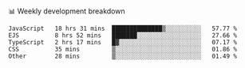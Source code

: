 📊 Weekly development breakdown
<!--START_SECTION:waka-->
```text
JavaScript   18 hrs 31 mins  ██████████████▒░░░░░░░░░░   57.77 % 
EJS          8 hrs 52 mins   ███████░░░░░░░░░░░░░░░░░░   27.66 % 
TypeScript   2 hrs 17 mins   █▓░░░░░░░░░░░░░░░░░░░░░░░   07.17 % 
CSS          35 mins         ▒░░░░░░░░░░░░░░░░░░░░░░░░   01.86 % 
Other        28 mins         ▒░░░░░░░░░░░░░░░░░░░░░░░░   01.49 % 
```
<!--END_SECTION:waka-->
